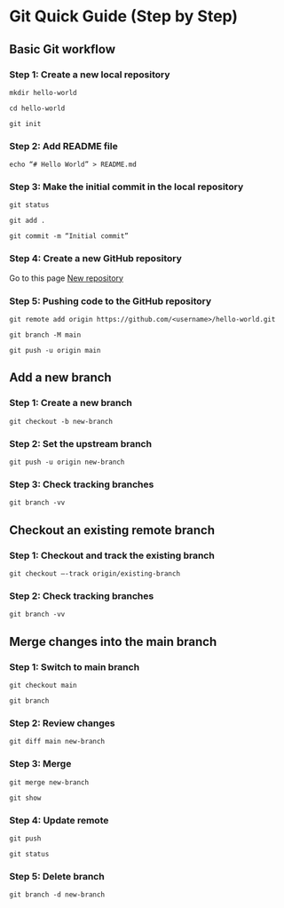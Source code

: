 # Git Quick Guide (Step by Step)
## Basic Git workflow
### Step 1: Create a new local repository

`mkdir hello-world`

`cd hello-world`

`git init`

### Step 2: Add README file

`echo “# Hello World” > README.md`

### Step 3: Make the initial commit in the local repository

`git status`

`git add .`

`git commit -m “Initial commit”`

### Step 4: Create a new GitHub repository 

Go to this page [New repository](https://github.com/new)

### Step 5: Pushing code to the GitHub repository

`git remote add origin https://github.com/<username>/hello-world.git`

`git branch -M main`

`git push -u origin main`


## Add a new branch
### Step 1: Create a new branch

`git checkout -b new-branch`

### Step 2: Set the upstream branch 

`git push -u origin new-branch`

### Step 3:  Check tracking branches

`git branch -vv`


## Checkout an existing remote branch
### Step 1: Checkout and track the existing branch

`git checkout —-track origin/existing-branch`

### Step 2: Check tracking branches

`git branch -vv`


## Merge changes into the main branch
### Step 1: Switch to main branch

`git checkout main`

`git branch`

### Step 2: Review changes

`git diff main new-branch`

### Step 3: Merge

`git merge new-branch`

`git show`

### Step 4: Update remote

`git push`

`git status`

### Step 5: Delete branch

`git branch -d new-branch`

